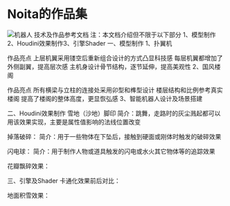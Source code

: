 # Noita的作品集
![机器人](https://user-images.githubusercontent.com/108732421/236110312-41012a7d-4772-4c36-a13e-9306160aa1aa.png)
技术及作品参考文档
注：本文档介绍但不限于以下部分
1、模型制作2、Houdini效果制作3、引擎Shader
一、模型制作
1、扑翼机


作品亮点
上层机翼采用镂空后重新组合设计的方式凸显科技感
每层机翼都增加了外侧副翼，提高层次感
主机身设计骨节结构，逐节延伸，提高美观性
2、国风楼阁

作品亮点
所有横梁与立柱的连接处采用卯型和榫型设计
楼层结构和比例参考真实楼阁
提高了楼阁的整体高度，更显恢弘感
3、智能机器人设计及场景搭建

二、Houdini效果制作
雪地（沙地）脚印
简介：跳舞，走路时的灰尘溅起都可以用该效果实现，主要是属性值影响的法线位置改变



掉落破碎：
简介：用于一些物体在下坠后，接触到硬面或刚体时触发的破碎效果


闪电球：
简介：用于制作人物或道具触发的闪电或水火其它物体等的追踪效果

花瓣飘碎效果：




三、引擎及Shader
卡通化效果前后对比：


地面积雪效果：

